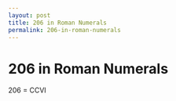 ```yaml
---
layout: post
title: 206 in Roman Numerals
permalink: 206-in-roman-numerals
---
```


# 206 in Roman Numerals

206 = CCVI
